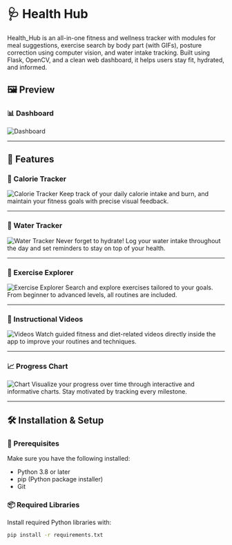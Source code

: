 # 🩺 Health Hub
 Health_Hub is an all-in-one fitness and wellness tracker with modules for meal suggestions, exercise search by body part (with GIFs), posture correction using computer vision, and water intake tracking. Built using Flask, OpenCV, and a clean web dashboard, it helps users stay fit, hydrated, and informed.
 
 
## 🖼️ Preview

### 📊 Dashboard
![Dashboard](assets/screenshort/dashbord.png)

---

## 🌟 Features

### 🥗 Calorie Tracker
![Calorie Tracker](assets/calorie.png)
Keep track of your daily calorie intake and burn, and maintain your fitness goals with precise visual feedback.

---

### 🚰 Water Tracker
![Water Tracker](assets/water.png)
Never forget to hydrate! Log your water intake throughout the day and set reminders to stay on top of your health.

---

### 💪 Exercise Explorer
![Exercise Explorer](assets/exercise.png)
Search and explore exercises tailored to your goals. From beginner to advanced levels, all routines are included.

---

### 🎥 Instructional Videos
![Videos](assets/video.png)
Watch guided fitness and diet-related videos directly inside the app to improve your routines and techniques.

---

### 📈 Progress Chart
![Chart](assets/chart.png)
Visualize your progress over time through interactive and informative charts. Stay motivated by tracking every milestone.

---

## 🛠️ Installation & Setup

### 🔧 Prerequisites
Make sure you have the following installed:

- Python 3.8 or later
- pip (Python package installer)
- Git

### 📦 Required Libraries
Install required Python libraries with:

```bash
pip install -r requirements.txt
